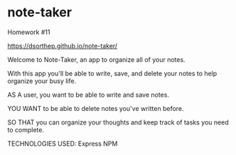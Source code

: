 # note-taker
Homework #11

https://dsorthep.github.io/note-taker/



Welcome to Note-Taker, an app to organize all of your notes.

With this app you'll be able to write, save, and delete your notes to help organize your busy life.

AS A user, you want to be able to write and save notes.

YOU WANT to be able to delete notes you've written before.

SO THAT you can organize your thoughts and keep track of tasks you need to complete.

TECHNOLOGIES USED:
Express NPM
